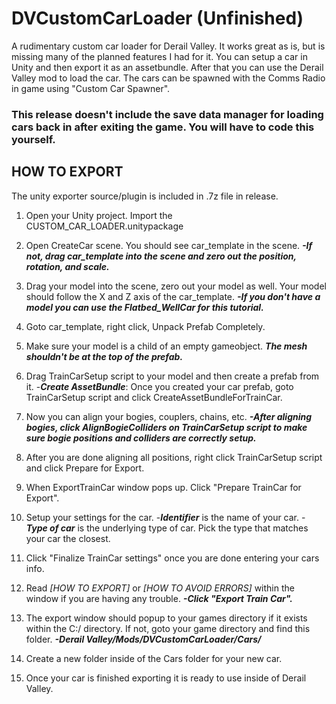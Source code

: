 # DVCustomCarLoader (Unfinished)

A rudimentary custom car loader for Derail Valley. It works great as is, but is missing many of the planned features I had for it. You can setup a car in Unity and then export it as an assetbundle. After that you can use the Derail Valley mod to load the car. The cars can be spawned with the Comms Radio in game using "Custom Car Spawner".

### This release doesn't include the save data manager for loading cars back in after exiting the game. You will have to code this yourself.

## HOW TO EXPORT

The unity exporter source/plugin is included in .7z file in release.

1) Open your Unity project. Import the CUSTOM_CAR_LOADER.unitypackage

2) Open CreateCar scene. You should see car_template in the scene. 
***-If not, drag car_template into the scene and zero out the position, rotation, and scale.***

3) Drag your model into the scene, zero out your model as well. Your model should follow the X and Z axis of the car_template. 
***-If you don't have a model you can use the Flatbed_WellCar for this tutorial.***

4) Goto car_template, right click, Unpack Prefab Completely.

5) Make sure your model is a child of an empty gameobject. ***The mesh shouldn't be at the top of the prefab.***

6) Drag TrainCarSetup script to your model and then create a prefab from it.
-***Create AssetBundle***: Once you created your car prefab, goto TrainCarSetup script and click CreateAssetBundleForTrainCar.

7) Now you can align your bogies, couplers, chains, etc. 
***-After aligning bogies, click AlignBogieColliders on TrainCarSetup script to make sure bogie positions and colliders are correctly setup.***

8) After you are done aligning all positions, right click TrainCarSetup script and click Prepare for Export.

9) When ExportTrainCar window pops up. Click "Prepare TrainCar for Export".

10) Setup your settings for the car. 
-***Identifier*** is the name of your car. 
-***Type of car*** is the underlying type of car. Pick the type that matches your car the closest.

11) Click "Finalize TrainCar settings" once you are done entering your cars info.

12) Read *[HOW TO EXPORT]* or *[HOW TO AVOID ERRORS]* within the window if you are having any trouble. 
***-Click "Export Train Car".***

13) The export window should popup to your games directory if it exists within the C:/ directory. If not, goto your game directory and find this folder. 
***-Derail Valley/Mods/DVCustomCarLoader/Cars/***

14) Create a new folder inside of the Cars folder for your new car.

15) Once your car is finished exporting it is ready to use inside of Derail Valley.
